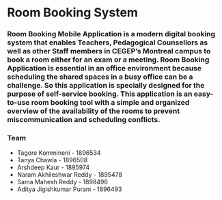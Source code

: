 # Room Booking System

### Room Booking Mobile Application is a modern digital booking system that enables Teachers,  Pedagogical Counsellors as well as other Staff members in CEGEP’s Montreal campus to book a room either for an exam or a meeting. Room Booking Application is essential in an office environment because scheduling the shared spaces in a busy office can be a challenge. So this application is specially designed for the purpose of self-service booking. This application is an easy-to-use room booking tool with a simple and organized overview of the availability of the rooms to prevent miscommunication and scheduling conflicts.

### Team
* Tagore Kommineni - 1896534
* Tanya Chawla - 1896508
* Arshdeep Kaur - 1895974
* Naram Akhileshwar Reddy - 1895478
* Sama Mahesh Reddy - 1898496
* Aditya Jigishkumar Purani - 1896493

